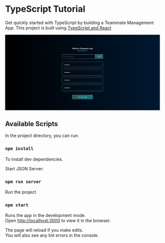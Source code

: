 # TypeScript Tutorial

Get quickly started with TypeScript by building a Teammate Management App.
This project is built using [TypeScript and React](https://create-react-app.dev/docs/adding-typescript/)

![App Image](./public/teammate-app-img.png)

## Available Scripts

In the project directory, you can run:

### `npm install`

To install dev dependencies.


Start JSON Server:

### `npm run server`

Run the project

### `npm start`

Runs the app in the development mode.\
Open [http://localhost:3000](http://localhost:3000) to view it in the browser.

The page will reload if you make edits.\
You will also see any lint errors in the console.
